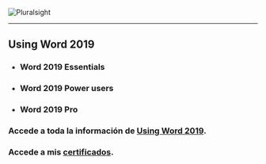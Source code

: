 ![Pluralsight](https://www.devprojournal.com/wp-content/uploads/2019/10/Pluralsight_logo_F-11.png)
***
## Using Word 2019
   * ### Word 2019 Essentials
   * ### Word 2019 Power users
   * ### Word 2019 Pro

### Accede a toda la información de [Using Word 2019](https://www.pluralsight.com/paths/using-word-2019).

### Accede a mis [certificados](https://ibb.co/album/DYyBYD). 